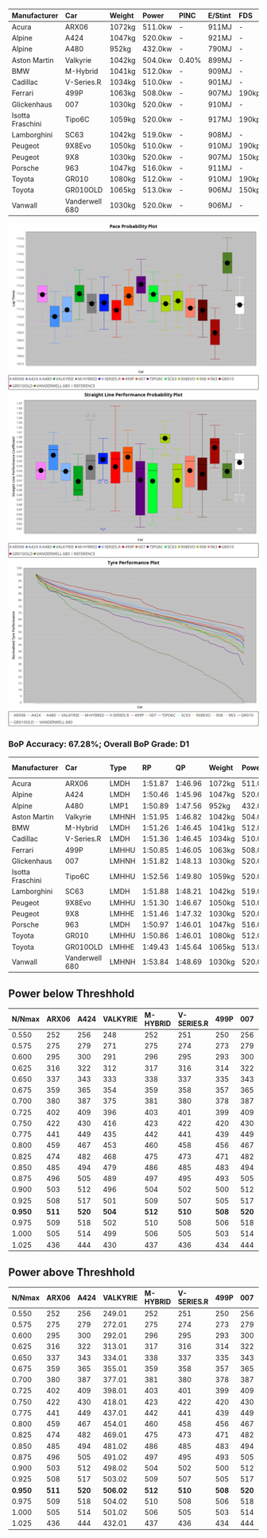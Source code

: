| Manufacturer     | Car            | Weight | Power   | PINC    | E/Stint | FDS     |
|:-|:-|:-|:-|:-|:-|:-|
| Acura            | ARX06          | 1072kg | 511.0kw |    -    | 911MJ   |    -    |
| Alpine           | A424           | 1047kg | 520.0kw |    -    | 921MJ   |    -    |
| Alpine           | A480           | 952kg  | 432.0kw |    -    | 790MJ   |    -    |
| Aston Martin     | Valkyrie       | 1042kg | 504.0kw | 0.40%   | 899MJ   |    -    |
| BMW              | M-Hybrid       | 1041kg | 512.0kw |    -    | 909MJ   |    -    |
| Cadillac         | V-Series.R     | 1034kg | 510.0kw |    -    | 901MJ   |    -    |
| Ferrari          | 499P           | 1063kg | 508.0kw |    -    | 907MJ   | 190kph  |
| Glickenhaus      | 007            | 1030kg | 520.0kw |    -    | 910MJ   |    -    |
| Isotta Fraschini | Tipo6C         | 1059kg | 520.0kw |    -    | 917MJ   | 190kph  |
| Lamborghini      | SC63           | 1042kg | 519.0kw |    -    | 908MJ   |    -    |
| Peugeot          | 9X8Evo         | 1050kg | 510.0kw |    -    | 910MJ   | 190kph  |
| Peugeot          | 9X8            | 1030kg | 520.0kw |    -    | 907MJ   | 150kph  |
| Porsche          | 963            | 1047kg | 516.0kw |    -    | 911MJ   |    -    |
| Toyota           | GR010          | 1080kg | 512.0kw |    -    | 910MJ   | 190kph  |
| Toyota           | GR010OLD       | 1065kg | 513.0kw |    -    | 906MJ   | 150kph  |
| Vanwall          | Vanderwell 680 | 1030kg | 520.0kw |    -    | 906MJ   |    -    |

![PACECHART](./IMG/CUSTOM.png)
![STRAIGHTLINEPERFORMANCECHART](./IMG/CUSTOM_sp.png)
![TYREPERFORMANCECHART](./IMG/CUSTOM_tw.png)

### BoP Accuracy: 67.28%; Overall BoP Grade: D1
| Manufacturer     | Car            | Type  | RP      | QP      | Weight | Power¹  | Threshhold | PINC    | Power²   | E/Stint | AVG Vmax  | FDS     | RDLC | L/Stint | BOP-Grade | Model Accuracy | Model Points | Match%  | SimDiff |
|:-|:-|:-|:-|:-|:-|:-|:-|:-|:-|:-|:-|:-|:-|:-|:-|:-|:-|:-|:-|
| Acura            | ARX06          | LMDH  | 1:51.87 | 1:46.96 | 1072kg | 511.0kw | 210.0kph   |    -    | 511.00kw |  911MJ  | 279.93kph |    -    | 1.00 | 34      | +C1       | 100.00%        | 996          | 78.50%  | #       |
| Alpine           | A424           | LMDH  | 1:50.46 | 1:45.96 | 1047kg | 520.0kw | 210.0kph   |    -    | 520.00kw |  921MJ  | 288.12kph |    -    | 1.02 | 34      | -E1       | 97.47%         | 1810         | 56.01%  | #       |
| Alpine           | A480           | LMP1  | 1:50.89 | 1:47.56 |  952kg | 432.0kw | 210.0kph   |    -    | 432.00kw |  790MJ  | 278.88kph |    -    | 0.98 | 32      | -C1       | 92.36%         | 1643         | 79.46%  | -0.23   |
| Aston Martin     | Valkyrie       | LMHNH | 1:51.95 | 1:46.82 | 1042kg | 504.0kw | 250.0kph   | 0.40%   | 506.00kw |  899MJ  | 277.40kph |    -    | 1.04 | 34      | +D2       | 100.00%        | 466          | 64.38%  | #       |
| BMW              | M-Hybrid       | LMDH  | 1:51.26 | 1:46.45 | 1041kg | 512.0kw | 210.0kph   |    -    | 512.00kw |  909MJ  | 283.08kph |    -    | 1.03 | 34      | -A2       | 100.00%        | 3339         | 93.40%  | #       |
| Cadillac         | V-Series.R     | LMDH  | 1:51.36 | 1:46.45 | 1034kg | 510.0kw | 210.0kph   |    -    | 510.00kw |  901MJ  | 283.94kph |    -    | 1.04 | 34      | ~A1       | 99.00%         | 6039         | 98.12%  | #       |
| Ferrari          | 499P           | LMHHU | 1:50.85 | 1:46.05 | 1063kg | 508.0kw | 210.0kph   |    -    | 508.00kw |  907MJ  | 281.38kph | 190kph  | 1.04 | 34      | -C2       | 99.56%         | 7418         | 74.42%  | #       |
| Glickenhaus      | 007            | LMHNH | 1:51.82 | 1:48.13 | 1030kg | 520.0kw | 210.0kph   |    -    | 520.00kw |  910MJ  | 287.06kph |    -    | 0.97 | 34      | +B2       | 93.90%         | 2170         | 80.73%  | #       |
| Isotta Fraschini | Tipo6C         | LMHHU | 1:52.56 | 1:49.80 | 1059kg | 520.0kw | 210.0kph   |    -    | 520.00kw |  917MJ  | 278.46kph | 190kph  | 1.06 | 34      | +Ω1       | 97.73%         | 129          | 23.82%  | #       |
| Lamborghini      | SC63           | LMDH  | 1:51.88 | 1:48.21 | 1042kg | 519.0kw | 210.0kph   |    -    | 519.00kw |  908MJ  | 278.81kph |    -    | 1.06 | 34      | +B2       | 100.00%        | 784          | 81.48%  | #       |
| Peugeot          | 9X8Evo         | LMHHU | 1:51.30 | 1:46.67 | 1050kg | 510.0kw | 210.0kph   |    -    | 510.00kw |  910MJ  | 291.58kph | 190kph  | 1.00 | 34      | -A2       | 100.00%        | 1889         | 92.75%  | #       |
| Peugeot          | 9X8            | LMHHE | 1:51.46 | 1:47.32 | 1030kg | 520.0kw | 210.0kph   |    -    | 520.00kw |  907MJ  | 279.75kph | 150kph  | 1.05 | 34      | ~A1       | 99.16%         | 4816         | 100.00% | +1.61   |
| Porsche          | 963            | LMDH  | 1:50.97 | 1:46.01 | 1047kg | 516.0kw | 210.0kph   |    -    | 516.00kw |  911MJ  | 281.66kph |    -    | 1.03 | 34      | -C1       | 100.00%        | 14574        | 76.27%  | #       |
| Toyota           | GR010          | LMHHU | 1:50.86 | 1:46.01 | 1080kg | 512.0kw | 210.0kph   |    -    | 512.00kw |  910MJ  | 278.60kph | 190kph  | 1.02 | 34      | -C1       | 97.78%         | 5323         | 75.22%  | #       |
| Toyota           | GR010OLD       | LMHHE | 1:49.43 | 1:45.64 | 1065kg | 513.0kw | 210.0kph   |    -    | 513.00kw |  906MJ  | 287.55kph | 150kph  | 1.02 | 34      | -Ω1       | 94.52%         | 690          | 5.78%   | +2.02   |
| Vanwall          | Vanderwell 680 | LMHNH | 1:53.84 | 1:48.69 | 1030kg | 520.0kw | 210.0kph   |    -    | 520.00kw |  906MJ  | 282.50kph |    -    | 1.02 | 34      | +Ω2       | 95.37%         | 639          | -3.89%  | +1.95   |

## Power below Threshhold
| N/Nmax    | ARX06   | A424    | VALKYRIE | M-HYBRID | V-SERIES.R | 499P    | 007     | TIPO6C  | SC63    | 9X8EVO  | 9X8     | 963     | GR010   | GR010OLD | VANDERWELL 680 | ​     | RPM      | A480    |
|:-|:-|:-|:-|:-|:-|:-|:-|:-|:-|:-|:-|:-|:-|:-|:-|:-|:-|:-|
|  0.550    |  252    |  256    |  248     |  252     |  251       |  250    |  256    |  256    |  256    |  251    |  256    |  254    |  252    |  253     |  256           |  ​    |   --     |   -     |
|  0.575    |  275    |  279    |  271     |  275     |  274       |  273    |  279    |  279    |  279    |  274    |  279    |  277    |  275    |  276     |  279           |  ​    |   --     |   -     |
|  0.600    |  295    |  300    |  291     |  296     |  295       |  293    |  300    |  300    |  299    |  295    |  300    |  298    |  296    |  296     |  300           |  ​    |   --     |   -     |
|  0.625    |  316    |  322    |  312     |  317     |  316       |  314    |  322    |  322    |  321    |  316    |  322    |  319    |  317    |  317     |  322           |  ​    |   --     |   -     |
|  0.650    |  337    |  343    |  333     |  338     |  337       |  335    |  343    |  343    |  342    |  337    |  343    |  340    |  338    |  338     |  343           |  ​    |   --     |   -     |
|  0.675    |  359    |  365    |  354     |  359     |  358       |  357    |  365    |  365    |  364    |  358    |  365    |  362    |  359    |  360     |  365           |  ​    |   --     |   -     |
|  0.700    |  380    |  387    |  375     |  381     |  380       |  378    |  387    |  387    |  386    |  380    |  387    |  384    |  381    |  382     |  387           |  ​    |   --     |   -     |
|  0.725    |  402    |  409    |  396     |  403     |  401       |  399    |  409    |  409    |  408    |  401    |  409    |  406    |  403    |  403     |  409           |  ​    |   --     |   -     |
|  0.750    |  422    |  430    |  416     |  423     |  422       |  420    |  430    |  430    |  429    |  422    |  430    |  427    |  423    |  424     |  430           |  ​    |   --     |   -     |
|  0.775    |  441    |  449    |  435     |  442     |  441       |  439    |  449    |  449    |  448    |  441    |  449    |  446    |  442    |  443     |  449           |  ​    |  5000    |  254    |
|  0.800    |  459    |  467    |  453     |  460     |  458       |  456    |  467    |  467    |  466    |  458    |  467    |  463    |  460    |  461     |  467           |  ​    |  5500    |  300    |
|  0.825    |  474    |  482    |  468     |  475     |  473       |  471    |  482    |  482    |  481    |  473    |  482    |  478    |  475    |  476     |  482           |  ​    |  6000    |  335    |
|  0.850    |  485    |  494    |  479     |  486     |  485       |  483    |  494    |  494    |  493    |  485    |  494    |  490    |  486    |  487     |  494           |  ​    |  6500    |  378    |
|  0.875    |  496    |  505    |  489     |  497     |  495       |  493    |  505    |  505    |  504    |  495    |  505    |  501    |  497    |  498     |  505           |  ​    |  7000    |  422    |
|  0.900    |  503    |  512    |  496     |  504     |  502       |  500    |  512    |  512    |  511    |  502    |  512    |  508    |  504    |  505     |  512           |  ​    |  7500    |  433    |
|  0.925    |  508    |  517    |  501     |  509     |  507       |  505    |  517    |  517    |  516    |  507    |  517    |  513    |  509    |  510     |  517           |  ​    |  8000    |  429    |
| **0.950** | **511** | **520** | **504**  | **512**  | **510**    | **508** | **520** | **520** | **519** | **510** | **520** | **516** | **512** | **513**  | **520**        | **​** | **8500** | **432** |
|  0.975    |  509    |  518    |  502     |  510     |  508       |  506    |  518    |  518    |  517    |  508    |  518    |  514    |  510    |  511     |  518           |  ​    |  9000    |  216    |
|  1.000    |  505    |  514    |  499     |  506     |  505       |  503    |  514    |  514    |  513    |  505    |  514    |  510    |  506    |  507     |  514           |  ​    |   --     |   -     |
|  1.025    |  436    |  444    |  430     |  437     |  436       |  434    |  444    |  444    |  443    |  436    |  444    |  441    |  437    |  438     |  444           |  ​    |   --     |   -     |

## Power above Threshhold
| N/Nmax    | ARX06   | A424    | VALKYRIE   | M-HYBRID | V-SERIES.R | 499P    | 007     | TIPO6C  | SC63    | 9X8EVO  | 9X8     | 963     | GR010   | GR010OLD | VANDERWELL 680 | ​     | RPM      | A480    |
|:-|:-|:-|:-|:-|:-|:-|:-|:-|:-|:-|:-|:-|:-|:-|:-|:-|:-|:-|
|  0.550    |  252    |  256    |  249.01    |  252     |  251       |  250    |  256    |  256    |  256    |  251    |  256    |  254    |  252    |  253     |  256           |  ​    |   --     |   -     |
|  0.575    |  275    |  279    |  272.01    |  275     |  274       |  273    |  279    |  279    |  279    |  274    |  279    |  277    |  275    |  276     |  279           |  ​    |   --     |   -     |
|  0.600    |  295    |  300    |  292.01    |  296     |  295       |  293    |  300    |  300    |  299    |  295    |  300    |  298    |  296    |  296     |  300           |  ​    |   --     |   -     |
|  0.625    |  316    |  322    |  313.01    |  317     |  316       |  314    |  322    |  322    |  321    |  316    |  322    |  319    |  317    |  317     |  322           |  ​    |   --     |   -     |
|  0.650    |  337    |  343    |  334.01    |  338     |  337       |  335    |  343    |  343    |  342    |  337    |  343    |  340    |  338    |  338     |  343           |  ​    |   --     |   -     |
|  0.675    |  359    |  365    |  355.01    |  359     |  358       |  357    |  365    |  365    |  364    |  358    |  365    |  362    |  359    |  360     |  365           |  ​    |   --     |   -     |
|  0.700    |  380    |  387    |  377.01    |  381     |  380       |  378    |  387    |  387    |  386    |  380    |  387    |  384    |  381    |  382     |  387           |  ​    |   --     |   -     |
|  0.725    |  402    |  409    |  398.01    |  403     |  401       |  399    |  409    |  409    |  408    |  401    |  409    |  406    |  403    |  403     |  409           |  ​    |   --     |   -     |
|  0.750    |  422    |  430    |  418.01    |  423     |  422       |  420    |  430    |  430    |  429    |  422    |  430    |  427    |  423    |  424     |  430           |  ​    |   --     |   -     |
|  0.775    |  441    |  449    |  437.01    |  442     |  441       |  439    |  449    |  449    |  448    |  441    |  449    |  446    |  442    |  443     |  449           |  ​    |  5000    |  254    |
|  0.800    |  459    |  467    |  454.01    |  460     |  458       |  456    |  467    |  467    |  466    |  458    |  467    |  463    |  460    |  461     |  467           |  ​    |  5500    |  300    |
|  0.825    |  474    |  482    |  469.01    |  475     |  473       |  471    |  482    |  482    |  481    |  473    |  482    |  478    |  475    |  476     |  482           |  ​    |  6000    |  335    |
|  0.850    |  485    |  494    |  481.02    |  486     |  485       |  483    |  494    |  494    |  493    |  485    |  494    |  490    |  486    |  487     |  494           |  ​    |  6500    |  378    |
|  0.875    |  496    |  505    |  491.02    |  497     |  495       |  493    |  505    |  505    |  504    |  495    |  505    |  501    |  497    |  498     |  505           |  ​    |  7000    |  422    |
|  0.900    |  503    |  512    |  498.02    |  504     |  502       |  500    |  512    |  512    |  511    |  502    |  512    |  508    |  504    |  505     |  512           |  ​    |  7500    |  433    |
|  0.925    |  508    |  517    |  503.02    |  509     |  507       |  505    |  517    |  517    |  516    |  507    |  517    |  513    |  509    |  510     |  517           |  ​    |  8000    |  429    |
| **0.950** | **511** | **520** | **506.02** | **512**  | **510**    | **508** | **520** | **520** | **519** | **510** | **520** | **516** | **512** | **513**  | **520**        | **​** | **8500** | **432** |
|  0.975    |  509    |  518    |  504.02    |  510     |  508       |  506    |  518    |  518    |  517    |  508    |  518    |  514    |  510    |  511     |  518           |  ​    |  9000    |  216    |
|  1.000    |  505    |  514    |  501.02    |  506     |  505       |  503    |  514    |  514    |  513    |  505    |  514    |  510    |  506    |  507     |  514           |  ​    |   --     |   -     |
|  1.025    |  436    |  444    |  432.01    |  437     |  436       |  434    |  444    |  444    |  443    |  436    |  444    |  441    |  437    |  438     |  444           |  ​    |   --     |   -     |
